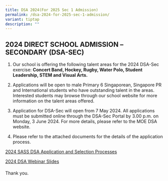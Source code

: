 ```yaml
---
title: DSA 2024(For 2025 Sec 1 Admission)
permalink: /dsa-2024-for-2025-sec-1-admission/
variant: tiptap
description: ""
---
```

<h2><strong>2024 DIRECT SCHOOL ADMISSION –SECONDARY (DSA-SEC)</strong></h2>
<ol data-tight="true" class="tight">
<li>
<p>Our school is offering the following talent areas for the 2024 DSA-Sec
exercise:&nbsp;<strong>Concert Band, Hockey, Rugby, Water Polo, Student Leadership, STEM and Visual Arts.</strong>
</p>
</li>
</ol>
<p></p>
<ol start="2" data-tight="true" class="tight">
<li>
<p>Applications will be open to male Primary 6 Singaporean, Singapore PR
and International students who have outstanding talent in the areas. Interested
students may browse through our school website for more information on
the talent areas offered.</p>
<p></p>
</li>
<li>
<p>Application for DSA-Sec will open from 7 May 2024. All applications must
be submitted online through the DSA-Sec Portal by 3.00 p.m. on Monday,
3 June 2024. For more details, please refer to the MOE DSA website.</p>
<p></p>
</li>
<li>
<p>Please refer to the attached documents for the details of the application
process.</p>
</li>
</ol>
<p><a href="/files/St_Andrews_Secondary_School_2024_DSA_SEC_Exercise__For_Website_Approved__27_June.pdf" rel="noopener noreferrer nofollow" target="_blank">2024 SASS DSA Application and Selection Processes</a>
</p>
<p><a href="/files/General Information/2024 DSA/2024_DSA_Webinar_Slides_Final__For_Website_Post_Webinar.pdf" rel="noopener noreferrer nofollow" target="_blank">2024 DSA Webinar Slides</a>
</p>
<p></p>
<p></p>
<h4></h4>
<p>Thank you.</p>
<p></p>
<p></p>
<p></p>
<p></p>
<p></p>
<p></p>
<p></p>